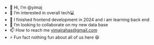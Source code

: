 - 👋 Hi, I’m @yimaj
- 👀 I’m interested in overall tech💻
- 🌱 I finished frontend development in 2024 and i am learning back end 
- 💞️ I’m looking to collaborate on my new data base 
- 📫 How to reach me yimajrahas@gmail.com
- ⚡ Fun fact nothing fun about all of us here 😆

<!---
yimaj9/yimaj9 is a ✨ special ✨ repository because its `README.md` (this file) appears on your GitHub profile.
You can click the Preview link to take a look at your changes.
--->
